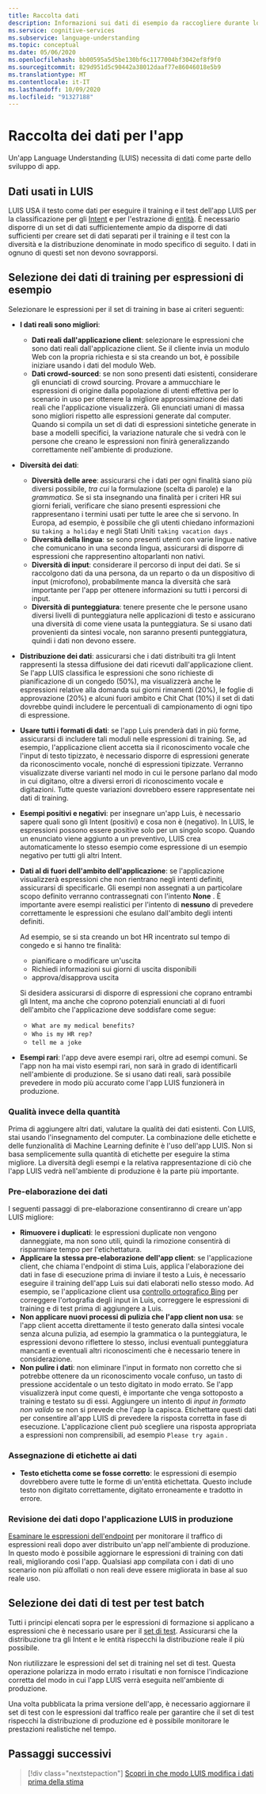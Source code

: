 ```yaml
---
title: Raccolta dati
description: Informazioni sui dati di esempio da raccogliere durante lo sviluppo dell'app
ms.service: cognitive-services
ms.subservice: language-understanding
ms.topic: conceptual
ms.date: 05/06/2020
ms.openlocfilehash: bb00595a5d5be130bf6c1177004bf3042ef8f9f0
ms.sourcegitcommit: 829d951d5c90442a38012daaf77e86046018e5b9
ms.translationtype: MT
ms.contentlocale: it-IT
ms.lasthandoff: 10/09/2020
ms.locfileid: "91327188"
---
```

# <a name="data-collection-for-your-app"></a>Raccolta dei dati per l'app

Un'app Language Understanding (LUIS) necessita di dati come parte dello sviluppo di app.

## <a name="data-used-in-luis"></a>Dati usati in LUIS

LUIS USA il testo come dati per eseguire il training e il test dell'app LUIS per la classificazione per gli [Intent](luis-concept-intent.md) e per l'estrazione di [entità](luis-concept-entity-types.md). È necessario disporre di un set di dati sufficientemente ampio da disporre di dati sufficienti per creare set di dati separati per il training e il test con la diversità e la distribuzione denominate in modo specifico di seguito.  I dati in ognuno di questi set non devono sovrapporsi.

## <a name="training-data-selection-for-example-utterances"></a>Selezione dei dati di training per espressioni di esempio

Selezionare le espressioni per il set di training in base ai criteri seguenti:

* **I dati reali sono migliori**:
    * **Dati reali dall'applicazione client**: selezionare le espressioni che sono dati reali dall'applicazione client.  Se il cliente invia un modulo Web con la propria richiesta e si sta creando un bot, è possibile iniziare usando i dati del modulo Web.
    * **Dati crowd-sourced**: se non sono presenti dati esistenti, considerare gli enunciati di crowd sourcing.  Provare a ammucchiare le espressioni di origine dalla popolazione di utenti effettiva per lo scenario in uso per ottenere la migliore approssimazione dei dati reali che l'applicazione visualizzerà. Gli enunciati umani di massa sono migliori rispetto alle espressioni generate dal computer.  Quando si compila un set di dati di espressioni sintetiche generate in base a modelli specifici, la variazione naturale che si vedrà con le persone che creano le espressioni non finirà generalizzando correttamente nell'ambiente di produzione.
* **Diversità dei dati**:
    * **Diversità delle aree**: assicurarsi che i dati per ogni finalità siano più diversi possibile, _tra cui_ la formulazione (scelta di parole) e la _grammatica_.  Se si sta insegnando una finalità per i criteri HR sui giorni feriali, verificare che siano presenti espressioni che rappresentano i termini usati per tutte le aree che si servono.  In Europa, ad esempio, è possibile che gli utenti chiedano informazioni su `taking a holiday` e negli Stati Uniti `taking vacation days` .
    * **Diversità della lingua**: se sono presenti utenti con varie lingue native che comunicano in una seconda lingua, assicurarsi di disporre di espressioni che rappresentino altoparlanti non nativi.
    * **Diversità di input**: considerare il percorso di input dei dati. Se si raccolgono dati da una persona, da un reparto o da un dispositivo di input (microfono), probabilmente manca la diversità che sarà importante per l'app per ottenere informazioni su tutti i percorsi di input.
    * **Diversità di punteggiatura**: tenere presente che le persone usano diversi livelli di punteggiatura nelle applicazioni di testo e assicurano una diversità di come viene usata la punteggiatura. Se si usano dati provenienti da sintesi vocale, non saranno presenti punteggiatura, quindi i dati non devono essere.
* **Distribuzione dei dati**: assicurarsi che i dati distribuiti tra gli Intent rappresenti la stessa diffusione dei dati ricevuti dall'applicazione client. Se l'app LUIS classifica le espressioni che sono richieste di pianificazione di un congedo (50%), ma visualizzerà anche le espressioni relative alla domanda sui giorni rimanenti (20%), le foglie di approvazione (20%) e alcuni fuori ambito e Chit Chat (10%) il set di dati dovrebbe quindi includere le percentuali di campionamento di ogni tipo di espressione.
* **Usare tutti i formati di dati**: se l'app Luis prenderà dati in più forme, assicurarsi di includere tali moduli nelle espressioni di training. Se, ad esempio, l'applicazione client accetta sia il riconoscimento vocale che l'input di testo tipizzato, è necessario disporre di espressioni generate da riconoscimento vocale, nonché di espressioni tipizzate.  Verranno visualizzate diverse varianti nel modo in cui le persone parlano dal modo in cui digitano, oltre a diversi errori di riconoscimento vocale e digitazioni.  Tutte queste variazioni dovrebbero essere rappresentate nei dati di training.
* **Esempi positivi e negativi**: per insegnare un'app Luis, è necessario sapere quali sono gli Intent (positivi) e cosa non è (negativo). In LUIS, le espressioni possono essere positive solo per un singolo scopo. Quando un enunciato viene aggiunto a un preventivo, LUIS crea automaticamente lo stesso esempio come espressione di un esempio negativo per tutti gli altri Intent.
* **Dati al di fuori dell'ambito dell'applicazione**: se l'applicazione visualizzerà espressioni che non rientrano negli intenti definiti, assicurarsi di specificarle. Gli esempi non assegnati a un particolare scopo definito verranno contrassegnati con l'intento **None** .  È importante avere esempi realistici per l'intento di **nessuno** di prevedere correttamente le espressioni che esulano dall'ambito degli intenti definiti.

    Ad esempio, se si sta creando un bot HR incentrato sul tempo di congedo e si hanno tre finalità:
    * pianificare o modificare un'uscita
    * Richiedi informazioni sui giorni di uscita disponibili
    * approva/disapprova uscita

    Si desidera assicurarsi di disporre di espressioni che coprano entrambi gli Intent, ma anche che coprono potenziali enunciati al di fuori dell'ambito che l'applicazione deve soddisfare come segue:
    * `What are my medical benefits?`
    * `Who is my HR rep?`
    * `tell me a joke`
* **Esempi rari**: l'app deve avere esempi rari, oltre ad esempi comuni.  Se l'app non ha mai visto esempi rari, non sarà in grado di identificarli nell'ambiente di produzione. Se si usano dati reali, sarà possibile prevedere in modo più accurato come l'app LUIS funzionerà in produzione.

### <a name="quality-instead-of-quantity"></a>Qualità invece della quantità

Prima di aggiungere altri dati, valutare la qualità dei dati esistenti.  Con LUIS, stai usando l'insegnamento del computer.  La combinazione delle etichette e delle funzionalità di Machine Learning definite è l'uso dell'app LUIS.  Non si basa semplicemente sulla quantità di etichette per eseguire la stima migliore.  La diversità degli esempi e la relativa rappresentazione di ciò che l'app LUIS vedrà nell'ambiente di produzione è la parte più importante.

### <a name="preprocessing-data"></a>Pre-elaborazione dei dati

I seguenti passaggi di pre-elaborazione consentiranno di creare un'app LUIS migliore:

* **Rimuovere i duplicati**: le espressioni duplicate non vengono danneggiate, ma non sono utili, quindi la rimozione consentirà di risparmiare tempo per l'etichettatura.
* **Applicare la stessa pre-elaborazione dell'app client**: se l'applicazione client, che chiama l'endpoint di stima Luis, applica l'elaborazione dei dati in fase di esecuzione prima di inviare il testo a Luis, è necessario eseguire il training dell'app Luis sui dati elaborati nello stesso modo. Ad esempio, se l'applicazione client usa [controllo ortografico Bing](../bing-spell-check/overview.md) per correggere l'ortografia degli input in Luis, correggere le espressioni di training e di test prima di aggiungere a Luis.
* **Non applicare nuovi processi di pulizia che l'app client non usa**: se l'app client accetta direttamente il testo generato dalla sintesi vocale senza alcuna pulizia, ad esempio la grammatica o la punteggiatura, le espressioni devono riflettere lo stesso, inclusi eventuali punteggiatura mancanti e eventuali altri riconoscimenti che è necessario tenere in considerazione.
* **Non pulire i dati**: non eliminare l'input in formato non corretto che si potrebbe ottenere da un riconoscimento vocale confuso, un tasto di pressione accidentale o un testo digitato in modo errato. Se l'app visualizzerà input come questi, è importante che venga sottoposto a training e testato su di essi. Aggiungere un intento di _input in formato non valido_ se non si prevede che l'app la capisca. Etichettare questi dati per consentire all'app LUIS di prevedere la risposta corretta in fase di esecuzione. L'applicazione client può scegliere una risposta appropriata a espressioni non comprensibili, ad esempio `Please try again` .

### <a name="labeling-data"></a>Assegnazione di etichette ai dati

* **Testo etichetta come se fosse corretto**: le espressioni di esempio dovrebbero avere tutte le forme di un'entità etichettata. Questo include testo non digitato correttamente, digitato erroneamente e tradotto in errore.

### <a name="data-review-after-luis-app-is-in-production"></a>Revisione dei dati dopo l'applicazione LUIS in produzione

[Esaminare le espressioni dell'endpoint](luis-concept-review-endpoint-utterances.md) per monitorare il traffico di espressioni reali dopo aver distribuito un'app nell'ambiente di produzione.  In questo modo è possibile aggiornare le espressioni di training con dati reali, migliorando così l'app. Qualsiasi app compilata con i dati di uno scenario non più affollati o non reali deve essere migliorata in base al suo reale uso.

## <a name="test-data-selection-for-batch-testing"></a>Selezione dei dati di test per test batch

Tutti i principi elencati sopra per le espressioni di formazione si applicano a espressioni che è necessario usare per il [set di test](luis-concept-batch-test.md). Assicurarsi che la distribuzione tra gli Intent e le entità rispecchi la distribuzione reale il più possibile.

Non riutilizzare le espressioni del set di training nel set di test. Questa operazione polarizza in modo errato i risultati e non fornisce l'indicazione corretta del modo in cui l'app LUIS verrà eseguita nell'ambiente di produzione.

Una volta pubblicata la prima versione dell'app, è necessario aggiornare il set di test con le espressioni dal traffico reale per garantire che il set di test rispecchi la distribuzione di produzione ed è possibile monitorare le prestazioni realistiche nel tempo.

## <a name="next-steps"></a>Passaggi successivi

> [!div class="nextstepaction"]
> [Scopri in che modo LUIS modifica i dati prima della stima](luis-concept-data-alteration.md)
